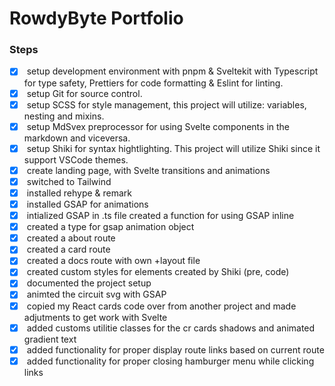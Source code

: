 # RowdyByte Portfolio

### Steps

- [x] &nbsp;setup development environment with pnpm & Sveltekit with Typescript for type safety, Prettiers for code formatting & Eslint for linting.
- [x] &nbsp;setup Git for source control.
- [x] &nbsp;setup SCSS for style management, this project will utilize: variables, nesting and mixins.
- [x] &nbsp;setup MdSvex preprocessor for using Svelte components in the markdown and viceversa.
- [x] &nbsp;setup Shiki for syntax hightlighting. This project will utilize Shiki since it support VSCode themes.
- [x] &nbsp;create landing page, with Svelte transitions and animations
- [x] &nbsp;switched to Tailwind
- [x] &nbsp;installed rehype & remark
- [x] &nbsp;installed GSAP for animations
- [x] &nbsp;intialized GSAP in .ts file created a function for using GSAP inline
- [x] &nbsp;created a type for gsap animation object
- [x] &nbsp;created a about route
- [x] &nbsp;created a card route
- [x] &nbsp;created a docs route with own +layout file
- [x] &nbsp;created custom styles for elements created by Shiki (pre, code)
- [x] &nbsp;documented the project setup
- [x] &nbsp;animted the circuit svg with GSAP
- [x] &nbsp;copied my React cards code over from another project and made adjutments to get work with Svelte
- [x] &nbsp;added customs utilitie classes for the cr cards shadows and animated gradient text
- [x] &nbsp;added functionality for proper display route links based on current route
- [x] &nbsp;added functionality for proper closing hamburger menu while clicking links
